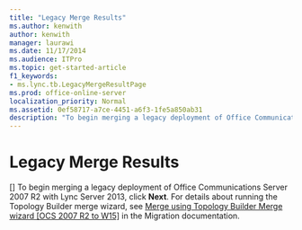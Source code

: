 ```yaml
---
title: "Legacy Merge Results"
ms.author: kenwith
author: kenwith
manager: laurawi
ms.date: 11/17/2014
ms.audience: ITPro
ms.topic: get-started-article
f1_keywords:
- ms.lync.tb.LegacyMergeResultPage
ms.prod: office-online-server
localization_priority: Normal
ms.assetid: 0ef58717-a7ce-4451-a6f3-1fe5a850ab31
description: "To begin merging a legacy deployment of Office Communications Server 2007 R2 with Lync Server 2013, click Next. For details about running the Topology Builder merge wizard, see Merge using Topology Builder Merge wizard [OCS 2007 R2 to W15] in the Migration documentation."
---
```


# Legacy Merge Results
[]
To begin merging a legacy deployment of Office Communications Server 2007 R2 with Lync Server 2013, click **Next**. For details about running the Topology Builder merge wizard, see [Merge using Topology Builder Merge wizard [OCS 2007 R2 to W15]](merge-using-topology-builder-merge-wizard-ocs-2007-r2-to-w15.md) in the Migration documentation. 
  

